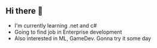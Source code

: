 ## Hi there 👋

- I'm currently learning .net and c#
- Going to find job in Enterprise development
- Also interested in ML, GameDev. Gonna try it some day
